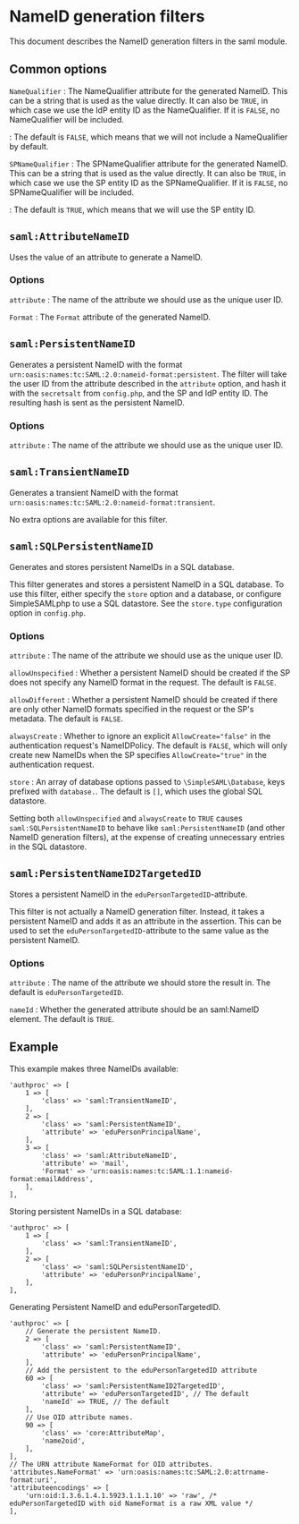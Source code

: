 NameID generation filters
=========================

This document describes the NameID generation filters in the saml module.


Common options
--------------

`NameQualifier`
:   The NameQualifier attribute for the generated NameID.
    This can be a string that is used as the value directly.
    It can also be `TRUE`, in which case we use the IdP entity ID as the NameQualifier.
    If it is `FALSE`, no NameQualifier will be included.

:   The default is `FALSE`, which means that we will not include a NameQualifier by default.

`SPNameQualifier`
:   The SPNameQualifier attribute for the generated NameID.
    This can be a string that is used as the value directly.
    It can also be `TRUE`, in which case we use the SP entity ID as the SPNameQualifier.
    If it is `FALSE`, no SPNameQualifier will be included.

:   The default is `TRUE`, which means that we will use the SP entity ID.


`saml:AttributeNameID`
----------------------

Uses the value of an attribute to generate a NameID.

### Options

`attribute`
:   The name of the attribute we should use as the unique user ID.

`Format`
:   The `Format` attribute of the generated NameID.



`saml:PersistentNameID`
-----------------------

Generates a persistent NameID with the format `urn:oasis:names:tc:SAML:2.0:nameid-format:persistent`.
The filter will take the user ID from the attribute described in the `attribute` option, and hash it with the `secretsalt` from `config.php`, and the SP and IdP entity ID.
The resulting hash is sent as the persistent NameID.

### Options

`attribute`
:   The name of the attribute we should use as the unique user ID.


`saml:TransientNameID`
----------------------

Generates a transient NameID with the format `urn:oasis:names:tc:SAML:2.0:nameid-format:transient`.

No extra options are available for this filter.


`saml:SQLPersistentNameID`
--------------------------

Generates and stores persistent NameIDs in a SQL database.

This filter generates and stores a persistent NameID in a SQL database.
To use this filter, either specify the `store` option and a database,
or configure SimpleSAMLphp to use a SQL datastore.
See the `store.type` configuration option in `config.php`.

### Options

`attribute`
:   The name of the attribute we should use as the unique user ID.

`allowUnspecified`
:   Whether a persistent NameID should be created if the SP does not specify any NameID format in the request.
    The default is `FALSE`.

`allowDifferent`
:   Whether a persistent NameID should be created if there are only other NameID formats specified in the request or the SP's metadata.
    The default is `FALSE`.

`alwaysCreate`
:   Whether to ignore an explicit `AllowCreate="false"` in the authentication request's NameIDPolicy.
    The default is `FALSE`, which will only create new NameIDs when the SP specifies `AllowCreate="true"` in the authentication request.

`store`
:   An array of database options passed to `\SimpleSAML\Database`, keys prefixed with `database.`.
    The default is `[]`, which uses the global SQL datastore.

Setting both `allowUnspecified` and `alwaysCreate` to `TRUE` causes `saml:SQLPersistentNameID` to behave like `saml:PersistentNameID` (and other NameID generation filters), at the expense of creating unnecessary entries in the SQL datastore.


`saml:PersistentNameID2TargetedID`
----------------------------------

Stores a persistent NameID in the `eduPersonTargetedID`-attribute.

This filter is not actually a NameID generation filter.
Instead, it takes a persistent NameID and adds it as an attribute in the assertion.
This can be used to set the `eduPersonTargetedID`-attribute to the same value as the persistent NameID.

### Options

`attribute`
:   The name of the attribute we should store the result in.
    The default is `eduPersonTargetedID`.

`nameId`
:   Whether the generated attribute should be an saml:NameID element.
    The default is `TRUE`.



Example
-------

This example makes three NameIDs available:

    'authproc' => [
        1 => [
            'class' => 'saml:TransientNameID',
        ],
        2 => [
            'class' => 'saml:PersistentNameID',
            'attribute' => 'eduPersonPrincipalName',
        ],
        3 => [
            'class' => 'saml:AttributeNameID',
            'attribute' => 'mail',
            'Format' => 'urn:oasis:names:tc:SAML:1.1:nameid-format:emailAddress',
        ],
    ],

Storing persistent NameIDs in a SQL database:

    'authproc' => [
        1 => [
            'class' => 'saml:TransientNameID',
        ],
        2 => [
            'class' => 'saml:SQLPersistentNameID',
            'attribute' => 'eduPersonPrincipalName',
        ],
    ],

Generating Persistent NameID and eduPersonTargetedID.

    'authproc' => [
        // Generate the persistent NameID.
        2 => [
            'class' => 'saml:PersistentNameID',
            'attribute' => 'eduPersonPrincipalName',
        ],
        // Add the persistent to the eduPersonTargetedID attribute
        60 => [
            'class' => 'saml:PersistentNameID2TargetedID',
            'attribute' => 'eduPersonTargetedID', // The default
            'nameId' => TRUE, // The default
        ],
        // Use OID attribute names.
        90 => [
            'class' => 'core:AttributeMap',
            'name2oid',
        ],
    ],
    // The URN attribute NameFormat for OID attributes.
    'attributes.NameFormat' => 'urn:oasis:names:tc:SAML:2.0:attrname-format:uri',
    'attributeencodings' => [
        'urn:oid:1.3.6.1.4.1.5923.1.1.1.10' => 'raw', /* eduPersonTargetedID with oid NameFormat is a raw XML value */
    ],
